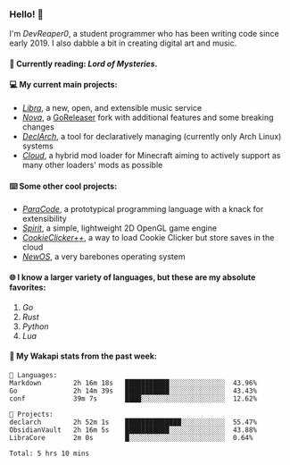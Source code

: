 ### Hello! 👋

I'm _DevReaper0_, a student programmer who has been writing code since early 2019. I also dabble a bit in creating digital art and music.

#### 📖 Currently reading: *Lord of Mysteries*.

#### 💻 My current main projects:

-   _[Libra](https://github.com/LibraMusic)_, a new, open, and extensible music service
-   _[Nova](https://github.com/LibraMusic/Nova)_, a [GoReleaser](https://github.com/goreleaser/goreleaser) fork with additional features and some breaking changes
-   _[DeclArch](https://github.com/DevReaper0/declarch)_, a tool for declaratively managing (currently only Arch Linux) systems
-   _[Cloud](https://github.com/CloudLoaderMC/CloudLoader)_, a hybrid mod loader for Minecraft aiming to actively support as many other loaders' mods as possible

#### ⌨️ Some other cool projects:

-   _[ParaCode](https://github.com/ParaCodeLang/ParaCode)_, a prototypical programming language with a knack for extensibility
-   _[Spirit](https://gitlab.com/DevReaper0/SpiritEngine)_, a simple, lightweight 2D OpenGL game engine
-   _[CookieClicker++](https://github.com/DevReaper0/CookieClickerPlusPlus)_, a way to load Cookie Clicker but store saves in the cloud
-   _[NewOS](https://github.com/DevReaper0/NewOS)_, a very barebones operating system

#### 🌐 I know a larger variety of languages, but these are my absolute favorites:

1. _Go_
2. _Rust_
3. _Python_
4. _Lua_

#### 📡 My Wakapi stats from the past week:

```text
💾 Languages:
Markdown        2h 16m 18s   ███████████░░░░░░░░░░░░░░  43.96%
Go              2h 14m 39s   ███████████░░░░░░░░░░░░░░  43.43%
conf            39m 7s       ████░░░░░░░░░░░░░░░░░░░░░  12.62%

💼 Projects:
declarch        2h 52m 1s    ██████████████░░░░░░░░░░░  55.47%
ObsidianVault   2h 16m 5s    ███████████░░░░░░░░░░░░░░  43.88%
LibraCore       2m 0s        █░░░░░░░░░░░░░░░░░░░░░░░░  0.64%

Total: 5 hrs 10 mins
```
